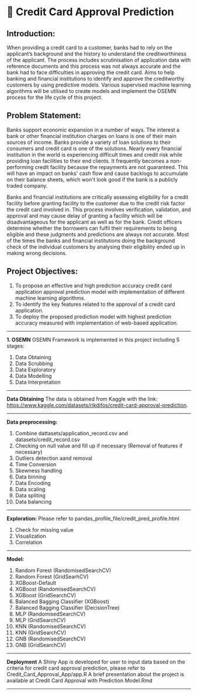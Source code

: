 # 📌 Credit Card Approval Prediction

## Introduction: 
When providing a credit card to a customer, banks had to rely on the applicant’s background and the history to understand the creditworthiness of the applicant. The process includes scrutinisation of application data with reference documents and this process was not always accurate and the bank had to face difficulties in approving the credit card.
Aims to help banking and financial institutions to identify and approve the creditworthy customers by using predictive models. 
Various supervised machine learning algorithms will be utilised to create models and implement the OSEMN process for the life cycle of this project. 

## Problem Statement:
Banks support economic expansion in a number of ways. The interest a bank or other financial institution charges on loans is one of their main sources of income. Banks provide a variety of loan solutions to their consumers and credit card is one of the solutions. Nearly every financial institution in the world is experiencing difficult times and credit risk while providing loan facilities to their end clients. It frequently becomes a non-performing credit facility because the repayments are not guaranteed. This will have an impact on banks' cash flow and cause backlogs to accumulate on their balance sheets, which won't look good if the bank is a publicly traded company.

Banks and financial institutions are critically assessing eligibility for a credit facility before granting facility to the customer due to the credit risk factor the credit card involved in. This process involves verification, validation, and approval and may cause delay of granting a facility which will be disadvantageous for the applicant as well as for the bank. Credit officers determine whether the borrowers can fulfil their requirements to being eligible and these judgments and predictions are always not accurate. Most of the times the banks and financial institutions doing the background check of the individual customers by analysing their eligibility ended up in making wrong decisions. 


## Project Objectives:
1. To propose an effective and high prediction accuracy credit card application approval prediction model with implementation of different machine learning algorithms.
2. To identify the key features related to the approval of a credit card application.
3. To deploy the proposed prediction model with highest prediction accuracy measured with implementation of web-based application.
---

**1. OSEMN**
OSEMN Framework is implemented in this project including 5 stages:
1. Data Obtaining
2. Data Scrubbing
3. Data Exploratory
4. Data Modelling
5. Data Interpretation
---

**Data Obtaining**
The data is obtained from Kaggle with the link: https://www.kaggle.com/datasets/rikdifos/credit-card-approval-prediction.

---

**Data preprocessing:**
1. Combine dattasets/application_record.csv and datasets/credit_record.csv
2. Checking on null value and fill up if necessary (Removal of features if necessary)
3. Outliers detection aand removal
4. Time Conversion
5. Skewness handling
6. Data binning
7. Data Encoding
8. Data scaling
9. Data spliting
10. Data balancing

---

**Exploration:**
Please refer to pandas_profile_file/credit_pred_profile.html
1. Check for missing value
2. Visualization
3. Correlation

---

**Model:**
1.  Random Forest (RandomisedSearchCV)
2.	Random Forest (GridSearhCV)
3.	XGBoost-Default
4.	XGBoost (RandomisedSearchCV)
5.	XGBoost (GridSearchCV)
6.	Balanced Bagging Classifier (XGBoost)
7.	Balanced Bagging Classifier (DecisionTree)
8.	MLP (RandomisedSearchCV)
9.	MLP (GridSearchCV)
10.	KNN (RandomisedSearchCV)
11.	KNN (GridSearchCV)
12.	GNB (RandomisedSearchCV)
13.	GNB (GridSearchCV)

---

**Deployment**
A Shiny App is developed for user to input data based on the criteria for credit card approval prediction, please refer to Credit_Card_Approval_App/app.R
A brief presentation about the project is available at Credit Card Approval with Prediction Model.Rmd

---
